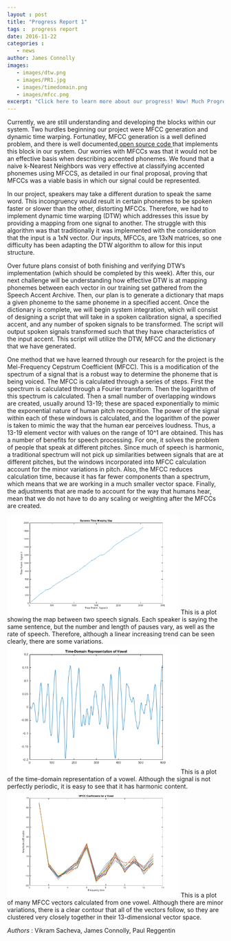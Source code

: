 ```yaml
---
layout : post
title: "Progress Report 1" 
tags :  progress report 
date: 2016-11-22
categories : 
   - news
author: James Connolly
images:
   - images/dtw.png
   - images/PR1.jpg
   - images/timedomain.png 
   - images/mfcc.png   
excerpt: "Click here to learn more about our progress! Wow! Much Progress! Very Advances! "
---
```



Currently, we are still understanding and developing the blocks within our system. Two hurdles beginning our project were MFCC generation and dynamic time warping. Fortunatley, MFCC generation is a well defined problem, and there is well documented,<a href="https://www.mathworks.com/matlabcentral/fileexchange/32849-htk-mfcc-matlab/content/mfcc/mfcc.m">open source code </a> that implements this block in our system. Our worries with MFCCs was that it would not be an effective basis when describing accented phonemes. We found that a naive k-Nearest Neighbors was very effective at classifying accented phonemes using  MFCCS, as detailed in our final proposal, proving that MFCCs was a viable basis in which our signal could be represented. 


In our project, speakers may take a different duration to speak the same word. This incongruency would result in certain phonemes to be spoken faster or slower than the other, distorting MFCCs. Therefore, we had to implement dynamic time warping (DTW) which addresses this issue by providing a mapping from one signal to another. The struggle with this algorithm was that traditionally it was implemented with the consideration that the input is a 1xN vector. Our inputs, MFCCs, are 13xN matrices, so one difficulty has been adapting the DTW algorithm to allow for this input structure.
 
Over future plans consist of both finishing and verifying DTW’s implementation (which should be completed by this week). After this, our next challenge will be understanding how effective DTW is at mapping phonemes between each vector in our training set gathered from the Speech Accent Archive. Then, our plan is to generate a dictionary that maps a given phoneme to the same phoneme in a specified accent.  Once the dictionary is complete, we will begin system integration, which will consist of designing a script that will take in a spoken calibration signal, a specified accent, and any number of spoken signals to be transformed. The script will output spoken signals transformed such that they have characteristics of the input accent. This script will utilize the DTW, MFCC and the dictionary that we have generated. 

One method that we have learned through our research for the project is the Mel-Frequency Cepstrum Coefficient (MFCC). This is a modification of the spectrum of a signal that is a robust way to determine the phoneme that is being voiced. The MFCC is calculated through a series of steps. First the spectrum is calculated through a Fourier transform. Then the logarithm of this spectrum is calculated. Then a small number of overlapping windows are created, usually around 13-19; these are spaced exponentially to mimic the exponential nature of human pitch recognition. The power of the signal within each of these windows is calculated, and the logarithm of the power is taken to mimic the way that the human ear perceives loudness. Thus, a 13-19 element vector with values on the range of 10^1 are obtained. This has a number of benefits for speech processing. For one, it solves the problem of people that speak at different pitches. Since much of speech is harmonic, a traditional spectrum will not pick up similarities between signals that are at different pitches, but the windows incorporated into MFCC calculation account for the minor variations in pitch. Also, the MFCC reduces calculation time, because it has far fewer components than a spectrum, which means that we are working in a much smaller vector space. Finally, the adjustments that are made to account for the way that humans hear, mean that we do not have to do any scaling or weighting after the MFCCs are created. 


<img src="/images/dtw.png" style="width:400px">
This is a plot showing the map between two speech signals. Each speaker is saying the same sentence, but the number and length of pauses vary, as well as the rate of speech. Therefore, although a linear increasing trend can be seen clearly, there are some variations.
<img src="/images/timedomain.png" style="width:400px">
This is a plot of the time-domain representation of a vowel. Although the signal is not perfectly periodic, it is easy to see that it has harmonic content.
<img src="/images/mfcc.png" style="width:400px">
This is a plot of many MFCC vectors calculated from one vowel. Although there are minor variations, there is a clear contour that all of the vectors follow, so they are clustered very closely together in their 13-dimensional vector space.

_Authors_ : Vikram Sacheva, James Connolly, Paul Reggentin


